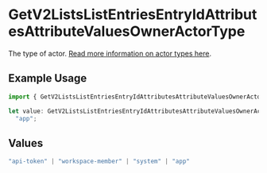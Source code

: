 # GetV2ListsListEntriesEntryIdAttributesAttributeValuesOwnerActorType

The type of actor. [Read more information on actor types here](/docs/actors).

## Example Usage

```typescript
import { GetV2ListsListEntriesEntryIdAttributesAttributeValuesOwnerActorType } from "attio-js/models/operations/getv2listslistentriesentryidattributesattributevalues.js";

let value: GetV2ListsListEntriesEntryIdAttributesAttributeValuesOwnerActorType =
  "app";
```

## Values

```typescript
"api-token" | "workspace-member" | "system" | "app"
```